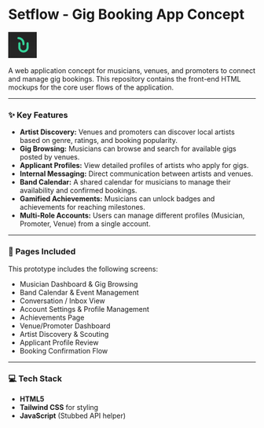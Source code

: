 # Setflow - Gig Booking App Concept

![Setflow Logo](./logo.png)

A web application concept for musicians, venues, and promoters to connect and manage gig bookings. This repository contains the front-end HTML mockups for the core user flows of the application.

---

### ✨ Key Features

* **Artist Discovery:** Venues and promoters can discover local artists based on genre, ratings, and booking popularity.
* **Gig Browsing:** Musicians can browse and search for available gigs posted by venues.
* **Applicant Profiles:** View detailed profiles of artists who apply for gigs.
* **Internal Messaging:** Direct communication between artists and venues.
* **Band Calendar:** A shared calendar for musicians to manage their availability and confirmed bookings.
* **Gamified Achievements:** Musicians can unlock badges and achievements for reaching milestones.
* **Multi-Role Accounts:** Users can manage different profiles (Musician, Promoter, Venue) from a single account.

---

### 📄 Pages Included

This prototype includes the following screens:

* Musician Dashboard & Gig Browsing
* Band Calendar & Event Management
* Conversation / Inbox View
* Account Settings & Profile Management
* Achievements Page
* Venue/Promoter Dashboard
* Artist Discovery & Scouting
* Applicant Profile Review
* Booking Confirmation Flow

---

### 💻 Tech Stack

* **HTML5**
* **Tailwind CSS** for styling
* **JavaScript** (Stubbed API helper)